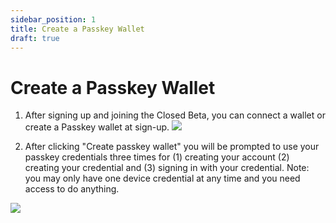 ```yaml
---
sidebar_position: 1
title: Create a Passkey Wallet
draft: true
---
```

# Create a Passkey Wallet
1. After signing up and joining the Closed Beta, you can connect a wallet or create a Passkey wallet at sign-up.
![](https://d3q7ie80jbiqey.cloudfront.net/media/image/zoom/970a74d8-c2f3-4e9e-b4ea-6dde39de1d1f/1/50/56.235431235431?0)

2. After clicking "Create passkey wallet" you will be prompted to use your passkey credentials three times for (1) creating your account (2) creating your credential and (3) signing in with your credential. Note: you may only have one device credential at any time and you need access to do anything.

![](https://d3q7ie80jbiqey.cloudfront.net/media/image/zoom/d45313f8-18dc-4755-9017-c8690d321c40/1/50/41.433566433566?0)